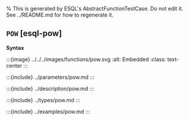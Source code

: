 % This is generated by ESQL's AbstractFunctionTestCase. Do not edit it. See ../README.md for how to regenerate it.

## `POW` [esql-pow]

**Syntax**

:::{image} ../../../images/functions/pow.svg
:alt: Embedded
:class: text-center
:::


:::{include} ../parameters/pow.md
:::

:::{include} ../description/pow.md
:::

:::{include} ../types/pow.md
:::

:::{include} ../examples/pow.md
:::
